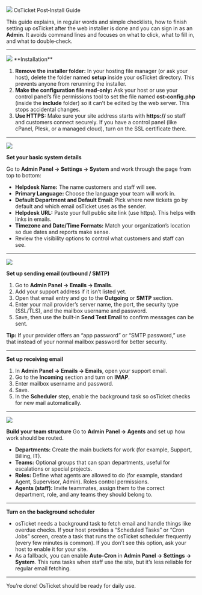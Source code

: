 <img src="https://i.imgur.com/qOlfX1V.png">
OsTicket Post‑Install Guide

This guide explains, in regular words and simple checklists, how to finish setting up osTicket after the web installer is done and you can sign in as an **Admin**. It avoids command lines and focuses on what to click, what to fill in, and what to double‑check.

---
<img src="https://i.imgur.com/GHWi9au.png">
**Installation**

1. **Remove the installer folder:** In your hosting file manager (or ask your host), delete the folder named **setup** inside your osTicket directory. This prevents anyone from rerunning the installer.
2. **Make the configuration file read‑only:** Ask your host or use your control panel’s file permissions tool to set the file named **ost‑config.php** (inside the **include** folder) so it can’t be edited by the web server. This stops accidental changes.
3. **Use HTTPS:** Make sure your site address starts with **https://** so staff and customers connect securely. If you have a control panel (like cPanel, Plesk, or a managed cloud), turn on the SSL certificate there.

---
<img src="https://i.imgur.com/1PoeSXm.png">

**Set your basic system details**
   
Go to **Admin Panel → Settings → System** and work through the page from top to bottom:
- **Helpdesk Name:** The name customers and staff will see.
- **Primary Language:** Choose the language your team will work in.
- **Default Department and Default Email:** Pick where new tickets go by default and which email osTicket uses as the sender.
- **Helpdesk URL:** Paste your full public site link (use https). This helps with links in emails.
- **Timezone and Date/Time Formats:** Match your organization’s location so due dates and reports make sense.
- Review the visibility options to control what customers and staff can see.

---
<img src="https://i.imgur.com/Ibykmmf.png">

**Set up sending email (outbound / SMTP)**
1. Go to **Admin Panel → Emails → Emails**.
2. Add your support address if it isn’t listed yet.
3. Open that email entry and go to the **Outgoing** or **SMTP** section.
4. Enter your mail provider’s server name, the port, the security type (SSL/TLS), and the mailbox username and password.
5. Save, then use the built‑in **Send Test Email** to confirm messages can be sent.

**Tip:** If your provider offers an “app password” or “SMTP password,” use that instead of your normal mailbox password for better security.

---

**Set up receiving email**

1. In **Admin Panel → Emails → Emails**, open your support email.
2. Go to the **Incoming** section and turn on **IMAP**.
3. Enter mailbox username and password.
4. Save.
5. In the **Scheduler** step, enable the background task so osTicket checks for new mail automatically.

---
<img src="https://i.imgur.com/BgOt4ss.png">

**Build your team structure**
Go to **Admin Panel → Agents** and set up how work should be routed.
- **Departments:** Create the main buckets for work (for example, Support, Billing, IT).
- **Teams:** Optional groups that can span departments, useful for escalations or special projects.
- **Roles:** Define what agents are allowed to do (for example, standard Agent, Supervisor, Admin). Roles control permissions.
- **Agents (staff):** Invite teammates, assign them to the correct department, role, and any teams they should belong to.

  
---


**Turn on the background scheduler**
- osTicket needs a background task to fetch email and handle things like overdue checks. If your host provides a “Scheduled Tasks” or “Cron Jobs” screen, create a task that runs the osTicket scheduler frequently (every few minutes is common). If you don’t see this option, ask your host to enable it for your site.
- As a fallback, you can enable **Auto‑Cron** in **Admin Panel → Settings → System**. This runs tasks when staff use the site, but it’s less reliable for regular email fetching.

---

You’re done!
OsTicket should be ready for daily use.
